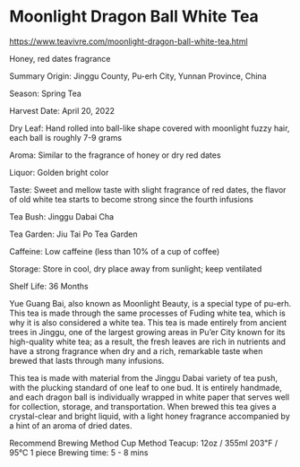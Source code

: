 # Moonlight Dragon Ball White Tea
https://www.teavivre.com/moonlight-dragon-ball-white-tea.html

Honey, red dates fragrance  

Summary
Origin:
Jinggu County, Pu-erh City, Yunnan Province, China

Season:
Spring Tea

Harvest Date:
April 20, 2022

Dry Leaf:
Hand rolled into ball-like shape covered with moonlight fuzzy hair,
each ball is roughly 7-9 grams

Aroma:
Similar to the fragrance of honey or dry red dates

Liquor:
Golden bright color

Taste:
Sweet and mellow taste with slight fragrance of red dates, the flavor
of old white tea starts to become strong since the fourth infusions

Tea Bush:
Jinggu Dabai Cha

Tea Garden:
Jiu Tai Po Tea Garden

Caffeine:
Low caffeine (less than 10% of a cup of coffee)

Storage:
Store in cool, dry place away from sunlight; keep ventilated

Shelf Life:
36 Months

Yue Guang Bai, also known as Moonlight Beauty, is a special type of pu-erh. This tea is made through the same processes of Fuding white tea, which is why it is also considered a white tea. This tea is made entirely from ancient trees in Jinggu, one of the largest growing areas in Pu’er City known for its high-quality white tea; as a result, the fresh leaves are rich in nutrients and have a strong fragrance when dry and a rich, remarkable taste when brewed that lasts through many infusions.

This tea is made with material from the Jinggu Dabai variety of tea push, with the plucking standard of one leaf to one bud. It is entirely handmade, and each dragon ball is individually wrapped in white paper that serves well for collection, storage, and transportation. When brewed this tea gives a crystal-clear and bright liquid, with a light honey fragrance accompanied by a hint of an aroma of dried dates.

Recommend Brewing Method
Cup Method
Teacup: 12oz / 355ml
203℉ / 95℃
1 piece
Brewing time: 5 - 8 mins


